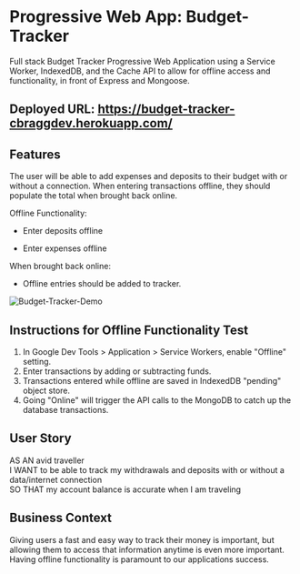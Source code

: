 # Progressive Web App: Budget-Tracker
Full stack Budget Tracker Progressive Web Application using a Service Worker, IndexedDB, and the Cache API to allow for offline access and functionality, in front of Express and Mongoose.

## Deployed URL: https://budget-tracker-cbraggdev.herokuapp.com/

## Features

The user will be able to add expenses and deposits to their budget with or without a connection. When entering transactions offline, they should populate the total when brought back online.

Offline Functionality:

  * Enter deposits offline

  * Enter expenses offline

When brought back online:

  * Offline entries should be added to tracker.


![Budget-Tracker-Demo](https://media.giphy.com/media/TL6lyL4VtCOMPbYc6z/giphy.gif)

## Instructions for Offline Functionality Test
1) In Google Dev Tools > Application > Service Workers, enable "Offline" setting.  
2) Enter transactions by adding or subtracting funds.
3) Transactions entered while offline are saved in IndexedDB "pending" object store.  
4) Going "Online" will trigger the API calls to the MongoDB to catch up the database transactions.  

## User Story
AS AN avid traveller  
I WANT to be able to track my withdrawals and deposits with or without a data/internet connection  
SO THAT my account balance is accurate when I am traveling  

## Business Context
Giving users a fast and easy way to track their money is important, but allowing them to access that information anytime is even more important. Having offline functionality is paramount to our applications success.